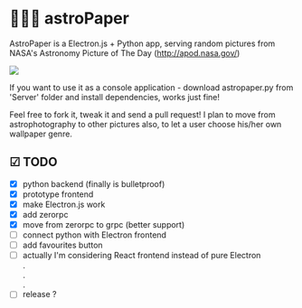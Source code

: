 # 🚀💫🌔 astroPaper

AstroPaper is a Electron.js + Python app, serving random pictures from NASA's Astronomy Picture of The Day (http://apod.nasa.gov/)

![](https://i.imgur.com/s9DvJ2d.gif)

If you want to use it as a console application - download astropaper.py from 'Server' folder and install dependencies, works just fine!

Feel free to fork it, tweak it and send a pull request! I plan to move from astrophotography to other pictures also, to let a user choose his/her own wallpaper genre.

## ☑ TODO

- [X] python backend (finally is bulletproof)
- [X] prototype frontend
- [X] make Electron.js work
- [X] add zerorpc
- [X] move from zerorpc to grpc (better support)
- [ ] connect python with Electron frontend
- [ ] add favourites button
- [ ] actually I'm considering React frontend instead of pure Electron
<br/>   .
<br/>   .
<br/>   .
- [ ] release ?

